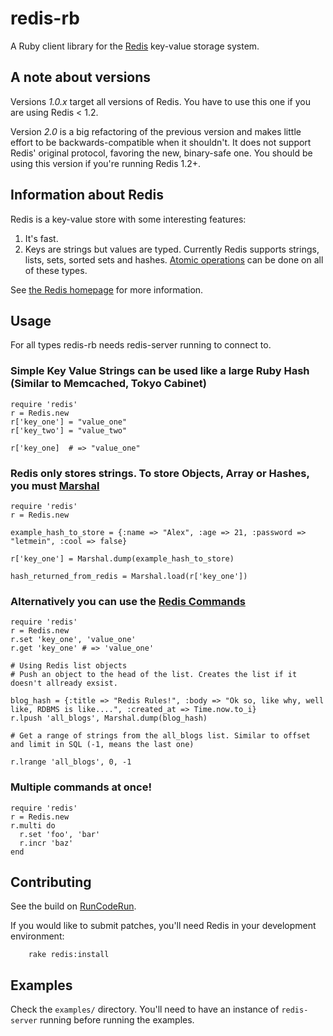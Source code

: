 # redis-rb

A Ruby client library for the [Redis](http://code.google.com/p/redis) key-value storage system.

## A note about versions

Versions *1.0.x* target all versions of Redis. You have to use this one if you are using Redis < 1.2.

Version *2.0* is a big refactoring of the previous version and makes little effort to be
backwards-compatible when it shouldn't. It does not support Redis' original protocol, favoring the
new, binary-safe one. You should be using this version if you're running Redis 1.2+.

## Information about Redis

Redis is a key-value store with some interesting features:

1. It's fast.
2. Keys are strings but values are typed. Currently Redis supports strings, lists, sets, sorted sets and hashes. [Atomic operations](http://code.google.com/p/redis/wiki/CommandReference) can be done on all of these types.

See [the Redis homepage](http://code.google.com/p/redis/wiki/README) for more information.

## Usage

For all types redis-rb needs redis-server running to connect to.

### Simple Key Value Strings can be used like a large Ruby Hash (Similar to Memcached, Tokyo Cabinet)
	
	require 'redis'
	r = Redis.new
	r['key_one'] = "value_one"
	r['key_two'] = "value_two"
	
	r['key_one]  # => "value_one"

### Redis only stores strings. To store Objects, Array or Hashes, you must [Marshal](http://ruby-doc.org/core/classes/Marshal.html)
	
	require 'redis'
	r = Redis.new
	
	example_hash_to_store = {:name => "Alex", :age => 21, :password => "letmein", :cool => false}
	
	r['key_one'] = Marshal.dump(example_hash_to_store)
	
	hash_returned_from_redis = Marshal.load(r['key_one'])
	
### Alternatively you can use the [Redis Commands](http://code.google.com/p/redis/wiki/CommandReference)
	
	require 'redis'
	r = Redis.new
	r.set 'key_one', 'value_one'
	r.get 'key_one' # => 'value_one'
	
	# Using Redis list objects
	# Push an object to the head of the list. Creates the list if it doesn't allready exsist.
	
	blog_hash = {:title => "Redis Rules!", :body => "Ok so, like why, well like, RDBMS is like....", :created_at => Time.now.to_i}
	r.lpush 'all_blogs', Marshal.dump(blog_hash)
	
	# Get a range of strings from the all_blogs list. Similar to offset and limit in SQL (-1, means the last one)
	
	r.lrange 'all_blogs', 0, -1

### Multiple commands at once!

	require 'redis'
	r = Redis.new
	r.multi do
	  r.set 'foo', 'bar'
	  r.incr 'baz'
	end

## Contributing

See the build on [RunCodeRun](http://runcoderun.com/rsanheim/redis-rb).

If you would like to submit patches, you'll need Redis in your development environment:

		rake redis:install

## Examples

Check the `examples/` directory. You'll need to have an instance of `redis-server` running before running the examples.
